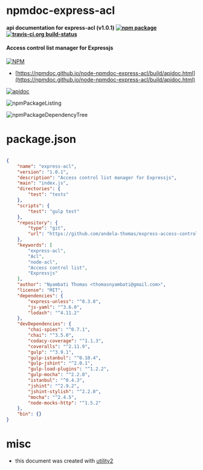 # npmdoc-express-acl

#### api documentation for  express-acl (v1.0.1)  [![npm package](https://img.shields.io/npm/v/npmdoc-express-acl.svg?style=flat-square)](https://www.npmjs.org/package/npmdoc-express-acl) [![travis-ci.org build-status](https://api.travis-ci.org/npmdoc/node-npmdoc-express-acl.svg)](https://travis-ci.org/npmdoc/node-npmdoc-express-acl)

#### Access control list manager for Expressjs

[![NPM](https://nodei.co/npm/express-acl.png?downloads=true&downloadRank=true&stars=true)](https://www.npmjs.com/package/express-acl)

- [https://npmdoc.github.io/node-npmdoc-express-acl/build/apidoc.html](https://npmdoc.github.io/node-npmdoc-express-acl/build/apidoc.html)

[![apidoc](https://npmdoc.github.io/node-npmdoc-express-acl/build/screenCapture.buildCi.browser.%252Ftmp%252Fbuild%252Fapidoc.html.png)](https://npmdoc.github.io/node-npmdoc-express-acl/build/apidoc.html)

![npmPackageListing](https://npmdoc.github.io/node-npmdoc-express-acl/build/screenCapture.npmPackageListing.svg)

![npmPackageDependencyTree](https://npmdoc.github.io/node-npmdoc-express-acl/build/screenCapture.npmPackageDependencyTree.svg)



# package.json

```json

{
    "name": "express-acl",
    "version": "1.0.1",
    "description": "Access control list manager for Expressjs",
    "main": "index.js",
    "directories": {
        "test": "tests"
    },
    "scripts": {
        "test": "gulp test"
    },
    "repository": {
        "type": "git",
        "url": "https://github.com/andela-thomas/express-access-control-list/"
    },
    "keywords": [
        "express-acl",
        "Acl",
        "node-acl",
        "Access control list",
        "Expressjs"
    ],
    "author": "Nyambati Thomas <thomasnyambati@gmail.com>",
    "license": "MIT",
    "dependencies": {
        "express-unless": "^0.3.0",
        "js-yaml": "^3.6.0",
        "lodash": "^4.11.2"
    },
    "devDependencies": {
        "chai-spies": "^0.7.1",
        "chai": "^3.5.0",
        "codacy-coverage": "^1.1.3",
        "coveralls": "^2.11.9",
        "gulp": "^3.9.1",
        "gulp-istanbul": "^0.10.4",
        "gulp-jshint": "^2.0.1",
        "gulp-load-plugins": "^1.2.2",
        "gulp-mocha": "^2.2.0",
        "istanbul": "^0.4.3",
        "jshint": "^2.9.2",
        "jshint-stylish": "^2.2.0",
        "mocha": "^2.4.5",
        "node-mocks-http": "^1.5.2"
    },
    "bin": {}
}
```



# misc
- this document was created with [utility2](https://github.com/kaizhu256/node-utility2)
